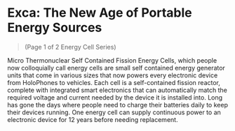 # Exca: The New Age of Portable Energy Sources 
> (Page 1 of 2 Energy Cell Series)

Micro Thermonuclear Self Contained Fission Energy Cells, which people now colloquially call energy cells are small self contained energy generator units that come in various sizes that now powers every electronic device from HoloPhones to vehicles. Each cell is a self-contained fission reactor, complete with integrated smart electronics that can automatically match the required voltage and current needed by the device it is installed into. Long has gone the days where people need to charge their batteries daily to keep their devices running. One energy cell can supply continuous power to an electronic device for 12 years before needing replacement. 
